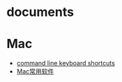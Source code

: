 documents
=========

# Mac
* [command line keyboard shortcuts](./mac/command-line-kb-shortcuts.md)
* [Mac常用软件](./mac/mac常用软件.md)

